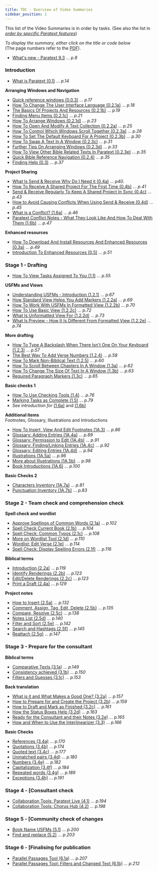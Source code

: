 ```yaml
---
title: TOC - Overview of Video Summaries
sidebar_position: 1
---
```

This list of the Video Summaries is in order by tasks. 
(See also the list in [*order by specific Paratext features*](00-list-of-videos.md))   

*To display the summary, either click on the title or code below*  
(The page numbers refer to the [PDF](pathname:///img/Ptx-vidsum-en-9.3.pdf)).

-  [What's new - Paratext 9.3](00-Whats-new.md) ... *p.8*

### Introduction  
 
-  [What is Paratext (0.1)](01-Introduction/0.1.md) ... *p.14* 
 
**Arranging Windows and Navigation**  
-  [Quick reference windows (0.0.3)](01-Introduction/0.2.Navigation/0.0.3.md)  ... *p.17*
-  [How To Change The User Interface Language (0.2.1a)](01-Introduction/0.2.Navigation/0.2.1a.md) ... *p.18* 
-  [The Basics Of Projects And Resources (0.2.1b)](01-Introduction/0.2.Navigation/0.2.1b.md) ... *p.19* 
-  [Finding Menu Items (0.2.1c)](01-Introduction/0.2.Navigation/0.2.1c.md) ... *p.21* 
-  [How To Arrange Windows (0.2.1d)](01-Introduction/0.2.Navigation/0.2.1d.md) ... *p.23* 
-  [How To Open And Modify A Text Collection (0.2.2a)](01-Introduction/0.2.Navigation/0.2.2a.md) ... *p.25* 
-  [How To Control Which Windows Scroll Together (0.2.3a)](01-Introduction/0.2.Navigation/0.2.3a.md) ... *p.28* 
-  [How To Set The Default Keyboard For A Project (0.2.3b)](01-Introduction/0.2.Navigation/0.2.3b.md) ... *p.30* 
-  [How To Swap A Text In A Window (0.2.3c)](01-Introduction/0.2.Navigation/0.2.3c.md) ... *p.31* 
-  [Further Tips On Arranging Windows (0.2.3d)](01-Introduction/0.2.Navigation/0.2.3d.md) ... *p.33* 
-  [How To View Other Bible Related Texts In Paratext (0.2.3e)](01-Introduction/0.2.Navigation/0.2.3e.md) ... *p.35* 
-  [Quick Bible Reference Navigation (0.2.4)](01-Introduction/0.2.Navigation/0.2.4.md) ... *p.35* 
-  [Finding Help (0.3)](01-Introduction/0.2.Navigation/0.3.md) ... *p.37* 

**Project Sharing**     
-  [What Is Send & Receive Why Do I Need it (0.4a)](01-Introduction/0.4.Project-sharing/0.4a.md) ... *p40.* 
-  [How To Receive A Shared Project For The First Time (0.4b)](01-Introduction/0.4.Project-sharing/0.4b.md) ... *p.41* 
-  [Send & Receive Regularly To Keep A Shared Project In Sync (0.4c)](01-Introduction/0.4.Project-sharing/0.4c.md) ... *p.43* 
-  [How to Avoid Causing Conflicts When Using Send & Receive (0.4d)](01-Introduction/0.4.Project-sharing/0.4d.md) ... *p.45* 
-  [What is a Conflict? (1.6a)](01-Introduction/0.4.Project-sharing/1.6a.md) ... *p.46* 
-  [Paratext Conflict Notes - What They Look Like And How To Deal With Them (1.6b)](01-Introduction/0.4.Project-sharing/1.6b.md) ... *p.47* 

**Enhanced resources**   
-  [How To Download And Install Resources And Enhanced Resources (0.3a)](01-Introduction/0.5.Enhanced-resources/0.3a.md) ... *p.49* 
-  [Introduction To Enhanced Resources (0.5)](01-Introduction/0.5.Enhanced-resources/0.5.md) ... *p.51* 

### Stage 1 - Drafting

- [How To View Tasks Assigned To You (1.1)](02-Stage-1/1.Drafting-editing/1.1.md) ... *p.55* 
 
**USFMs and Views**    
-  [Understanding USFMs - Introduction (1.2.1)](02-Stage-1/2.USFM/1.2.1.md) ... *p.67* 
-  [How Standard View Helps You Add Markers (1.2.2a)](02-Stage-1/2.USFM/1.2.2a.md) ... *p.69* 
-  [How To Work With USFMs In Formatted View (1.2.2b)](02-Stage-1/2.USFM/1.2.2b.md) ... *p.70* 
-  [How To Use Basic View (1.2.2c)](02-Stage-1/2.USFM/1.2.2c.md) ... *p.72* 
-  [What Is Unformatted View For (1.2.2d)](02-Stage-1/2.USFM/1.2.2d.md) ... *p.73* 
-  [What Is Preview - How It Is Different From Formatted View (1.2.2e)](02-Stage-1/2.USFM/1.2.2e.md) ... *p.74* 
 
**More drafting**  
-  [How To Type A Backslash When There Isn't One On Your Keyboard (1.2.3)](02-Stage-1/1.Drafting-editing/1.2.3.md) ... *p.57* 
-  [The Best Way To Add Verse Numbers (1.2.4)](02-Stage-1/1.Drafting-editing/1.2.4.md) ... *p.58* 
-  [How To Mark Non-Biblical Text (1.2.5)](02-Stage-1/1.Drafting-editing/1.2.5.md) ... *p.60* 
-  [How To Scroll Between Chapters In A Window (1.3a)](02-Stage-1/1.Drafting-editing/1.3a.md) ... *p.62* 
-  [How To Change The Size Of Text In A Window (1.3b)](02-Stage-1/1.Drafting-editing/1.3b.md) ... *p.63* 
-  [Required Paragraph Markers (1.3c)](02-Stage-1/1.Drafting-editing/1.3c.md) ... *p.65* 
 
**Basic checks 1**    
-  [How To Use Checking Tools (1.4)](02-Stage-1/4.Basic-checks/1.4.md) ... *p.76* 
-  [Marking Tasks as Complete (1.5)](02-Stage-1/4.Basic-checks/1.5.md) ... *p.79* 
-  *See introduction for* [(1.6a)](01-Introduction/0.4.Project-sharing/1.6a.md) and [(1.6b)](01-Introduction/0.4.Project-sharing/1.6b.md)
  
**Additional items**    
 Footnotes, Glossary, Illustrations and Introductions   
-  [How To Insert, View And Edit Footnotes (1A.3)](02-Stage-1/5.Additional/1A.3.md) ... *p.86* 
-  [Glossary: Adding Entries (1A.4a)](02-Stage-1/5.Additional/1A.4a.md) ... *p.89* 
-  [Glossary: Permission to Edit (1A.4b)](02-Stage-1/5.Additional/1A.4b.md) ... *p.91* 
-  [Glossary: Finding/Linking Entries (1A.4c)](02-Stage-1/5.Additional/1A.4c.md) ... *p.92* 
-  [Glossary: Editing Entries (1A.4d)](02-Stage-1/5.Additional/1A.4d.md) ... *p.94* 
-  [Illustrations (1A.5a)](02-Stage-1/5.Additional/1A.5a.md) ... *p.96* 
-  [More about Illustrations (1A.5b)](02-Stage-1/5.Additional/1A.5b.md) ... *p.98* 
-  [Book Introductions (1A.6)](02-Stage-1/5.Additional/1A.6.md) ... *p.100* 
  
**Basic Checks 2**   
-  [Characters Inventory (1A.7a)](02-Stage-1/4.Basic-checks/1A.7a.md) ... *p.81* 
-  [Punctuation Inventory (1A.7b)](02-Stage-1/4.Basic-checks/1A.7b.md) ... *p.83* 
  
### Stage 2 - Team check and comprehension check   
      
**Spell check and wordlist**    
-  [Approve Spellings of Common Words (2.1a)](03-Stage-2/2.1-Spell-check-wordlist/2.1a.md) ... *p.102* 
-  [Spell Check Current Book (2.1b)](03-Stage-2/2.1-Spell-check-wordlist/2.1b.md) ... *p.104* 
-  [Spell Check: Common Typos (2.1c)](03-Stage-2/2.1-Spell-check-wordlist/2.1c.md) ... *p.108* 
-  [More on Wordlist Tool (2.1d)](03-Stage-2/2.1-Spell-check-wordlist/2.1d.md) ... *p.110* 
-  [Wordlist: Edit Verse (2.1e)](03-Stage-2/2.1-Spell-check-wordlist/2.1e.md) ... *p.114* 
-  [Spell Check: Display Spelling Errors (2.1f)](03-Stage-2/2.1-Spell-check-wordlist/2.1f.md) ... *p.116* 
  
**Biblical terms**    
-  [Introduction (2.2a)](03-Stage-2/2.2-Biblical-terms/2.2a.md) ... *p.119* 
-  [Identify Renderings (2.2b)](03-Stage-2/2.2-Biblical-terms/2.2b.md) ... *p.123* 
-  [Edit/Delete Renderings (2.2c)](03-Stage-2/2.2-Biblical-terms/2.2c.md) ... *p.123* 
-  [Print a Draft (2.4a)](03-Stage-2/2.4a.md) ... *p.129* 
  
**Project notes**    
-  [How to Insert (2.5a)](03-Stage-2/2.5-Project-notes/2.5a.md) ... *p.132* 
-  [Comment, Assign, Tag, Edit, Delete (2.5b)](03-Stage-2/2.5-Project-notes/2.5b.md) ... *p.135* 
-  [Compare, Resolve (2.5c)](03-Stage-2/2.5-Project-notes/2.5c.md) ... *p.138* 
-  [Notes List (2.5d)](03-Stage-2/2.5-Project-notes/2.5d.md) ... *p.140* 
-  [Filter and Sort (2.5e)](03-Stage-2/2.5-Project-notes/2.5e.md) ... *p.142* 
-  [Search and Hashtags (2.5f)](03-Stage-2/2.5-Project-notes/2.5f.md) ... *p.145* 
-  [Reattach (2.5g)](03-Stage-2/2.5-Project-notes/2.5g.md) ... *p.147* 
  
### Stage 3 - Prepare for the consultant  
  
**Biblical terms**    
-  [Comparative Texts (3.1a)](04-Stage-3/3.1-Biblical-terms/3.1a.md) ... *p.149* 
-  [Consistency achieved (3.1b)](04-Stage-3/3.1-Biblical-terms/3.1b.md) ... *p.150* 
-  [Filters and Guesses (3.1c)](04-Stage-3/3.1-Biblical-terms/3.1c.md) ... *p.153* 
  
**Back translation**    
-  [What is it and What Makes a Good One? (3.2a)](04-Stage-3/3.2-Back-translation/3.2a.md) ... *p.157* 
-  [How to Prepare for and Create the Project (3.2b)](04-Stage-3/3.2-Back-translation/3.2b.md) ... *p.159* 
-  [How to Draft and Mark as Finished (3.2c)](04-Stage-3/3.2-Back-translation/3.2c.md) ... *p.161* 
-  [How the Status Boxes Help (3.2d)](04-Stage-3/3.2-Back-translation/3.2d.md) ... *p.163* 
-  [Ready for the Consultant and their Notes (3.2e)](04-Stage-3/3.2-Back-translation/3.2e.md) ... *p.165* 
-  [How and When to Use the Interlinearizer (3.3)](04-Stage-3/3.3-Custom-interlinears/3.3.md) ... *p.166* 
   
**Basic Checks**  
-  [References (3.4a)](04-Stage-3/3.4-Checks/3.4a.md) ... *p.170* 
-  [Quotations (3.4b)](04-Stage-3/3.4-Checks/3.4b.md) ... *p.174* 
-  [Quoted text (3.4c)](04-Stage-3/3.4-Checks/3.4c.md) ... *p.177* 
-  [Unmatched pairs (3.4d)](04-Stage-3/3.4-Checks/3.4d.md) ... *p.180* 
-  [Numbers (3.4e)](04-Stage-3/3.4-Checks/3.4e.md) ... *p.182* 
-  [Capitalization (3.4f)](04-Stage-3/3.4-Checks/3.4f.md) ... *p.184* 
-  [Repeated words (3.4g)](04-Stage-3/3.4-Checks/3.4g.md) ... *p.189* 
-  [Exceptions (3.4h)](04-Stage-3/3.4-Checks/3.4h.md) ... *p.191* 
  
### Stage 4 - [Consultant check    
-  [Collaboration Tools: Paratext Live (4.1)](05-Stage-4/4.1.md) ... *p.194* 
-  [Collaboration Tools: Chorus Hub (4.2)](05-Stage-4/4.2.md) ... *p.198*  

### Stage 5 - [Community check of changes    
-  [Book Name USFMs (5.1)](06-Stage-5/5.1.md) ... *p.200* 
-  [Find and replace (5.2)](06-Stage-5/5.2.md) ... *p.203*  

### Stage 6 - [Finalising for publication   
-  [Parallel Passages Tool (6.1a)](07-Stage-6/6.1a.md) ... *p.207*  
-  [Parallel Passages Tool: Filters and Changed Text (6.1b)](07-Stage-6/6.1b.md) ... *p.212* 
  
